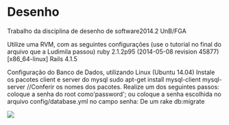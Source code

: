 Desenho
=======

Trabalho da disciplina de desenho de software2014.2 UnB/FGA

Utilize uma RVM, com as seguintes configurações (use o tutorial no final do arquivo que a Ludimila passou)
  ruby 2.1.2p95 (2014-05-08 revision 45877) [x86_64-linux]
  Rails 4.1.5

Configuração do Banco de Dados, utilizando Linux (Ubuntu 14.04)
Instale os pacotes client e server do mysql
  sudo apt-get install mysql-client mysql-server //Conferir os nomes dos pacotes.
Realize um dos seguintes passos:
  coloque a senha do root como'password'; ou
  coloque a senha escolhida no arquivo config/database.yml no campo senha:
De um rake db:migrate


<a href="https://codeclimate.com/repos/547a2b57695680514315d270/feed"><img src="https://codeclimate.com/repos/547a2b57695680514315d270/badges/d3275fa28843fbf83ef5/gpa.svg" /></a>


